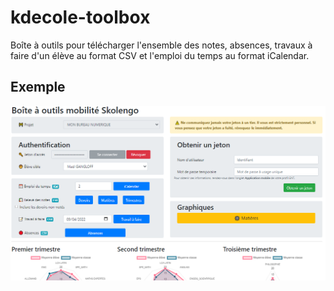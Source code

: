 # kdecole-toolbox
Boîte à outils pour télécharger l'ensemble des notes, absences, travaux à faire d'un élève au format CSV et l'emploi du temps au format iCalendar.

## Exemple
![Dashboard](doc/dashboard.png)